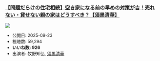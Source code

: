 ### [【問題だらけの住宅相続】空き家になる前の早めの対策が吉！売れない・貸せない親の家はどうすべき？【須黒清華】](https://www.youtube.com/watch?v=FIZ77U8UHfs)
[![](https://img.youtube.com/vi/FIZ77U8UHfs/sddefault.jpg)](https://www.youtube.com/watch?v=FIZ77U8UHfs)
-   公開日: 2025-09-23
-   視聴数: 59,294
-   **いいね数: 926**
-   出演者: 牧野知弘, [須黒清華](/rehacq_fan/people/須黒清華 "wikilink")
